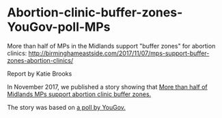 # Abortion-clinic-buffer-zones-YouGov-poll-MPs
More than half of MPs in the Midlands support "buffer zones" for abortion clinics:
http://birminghameastside.com/2017/11/07/mps-support-buffer-zones-abortion-clinics/

Report by Katie Brooks

In November 2017, we published a story showing that <a href="http://birminghameastside.com/2017/11/07/mps-support-buffer-zones-abortion-clinics/" target="_blank">More than half of Midlands MPs support abortion clinic buffer zones.</a>

The story was based on <a href="Abortion-buffer-zone-poll/BPAS_MPs_Survey_Oct17.xlsx" target="_blank"> a poll by YouGov.</a>
